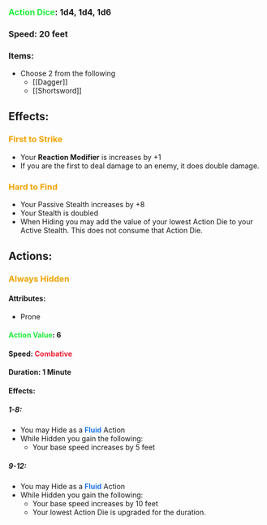 ### <span style="font-weight:bold;color:rgb(33, 235, 60)">Action Dice</span>: 1d4, 1d4, 1d6
### Speed: 20 feet
### Items:
- Choose 2 from the following
	- [[Dagger]]
	- [[Shortsword]]
## Effects:
### <span style="font-weight:bold;color:rgb(240, 164, 0)">First to Strike</span>
- Your **Reaction Modifier** is increases by +1
- If you are the first to deal damage to an enemy, it does double damage.
### <span style="font-weight:bold;color:rgb(240, 164, 0)">Hard to Find</span>
- Your Passive Stealth increases by +8
- Your Stealth is doubled 
- When Hiding you may add the value of your lowest Action Die to your Active Stealth. This does not consume that Action Die.
## Actions:
### <span style="font-weight:bold;color:rgb(240, 164, 0)">Always Hidden</span>
#### Attributes:
- Prone
#### <span style="font-weight:bold;color:rgb(33, 235, 60)">Action Value</span>: 6
#### Speed: <span style="font-weight:bold; color:rgb(235, 33, 53)">Combative</span>
#### Duration: 1 Minute
#### Effects:
##### 1-8: 
- You may Hide as a <span style="font-weight:bold; color:rgb(33, 117, 235)">Fluid</span> Action
- While Hidden you gain the following:
	- Your base speed increases by 5 feet
##### 9-12:
- You may Hide as a <span style="font-weight:bold; color:rgb(33, 117, 235)">Fluid</span> Action
- While Hidden you gain the following:
	- Your base speed increases by 10 feet
	- Your lowest Action Die is upgraded for the duration.
